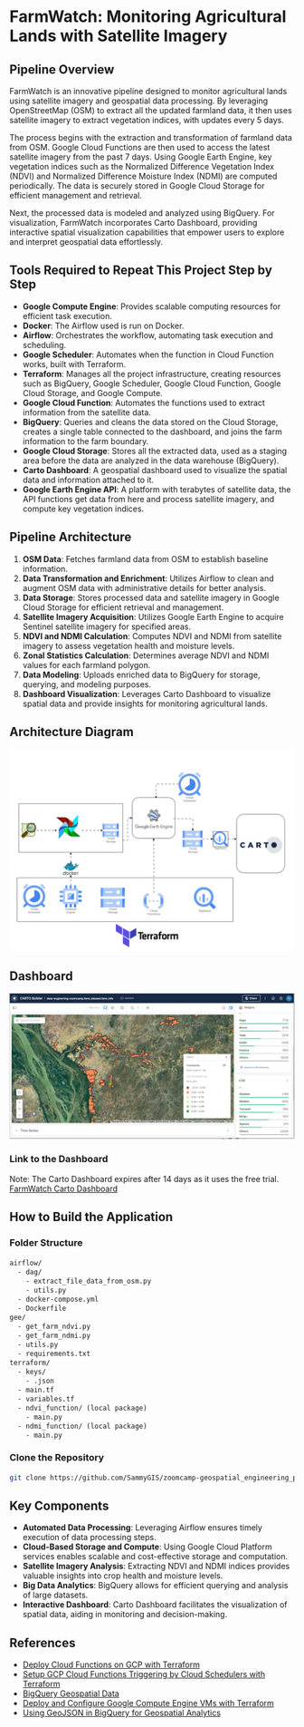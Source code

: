 # FarmWatch: Monitoring Agricultural Lands with Satellite Imagery

## Pipeline Overview
FarmWatch is an innovative pipeline designed to monitor agricultural lands using satellite imagery and geospatial data processing. By leveraging OpenStreetMap (OSM) to extract all the updated farmland data, it then uses satellite imagery to extract vegetation indices, with updates every 5 days.

The process begins with the extraction and transformation of farmland data from OSM. Google Cloud Functions are then used to access the latest satellite imagery from the past 7 days. Using Google Earth Engine, key vegetation indices such as the Normalized Difference Vegetation Index (NDVI) and Normalized Difference Moisture Index (NDMI) are computed periodically. The data is securely stored in Google Cloud Storage for efficient management and retrieval.

Next, the processed data is modeled and analyzed using BigQuery. For visualization, FarmWatch incorporates Carto Dashboard, providing interactive spatial visualization capabilities that empower users to explore and interpret geospatial data effortlessly.

## Tools Required to Repeat This Project Step by Step
- **Google Compute Engine**: Provides scalable computing resources for efficient task execution.
- **Docker**: The Airflow used is run on Docker.
- **Airflow**: Orchestrates the workflow, automating task execution and scheduling.
- **Google Scheduler**: Automates when the function in Cloud Function works, built with Terraform.
- **Terraform**: Manages all the project infrastructure, creating resources such as BigQuery, Google Scheduler, Google Cloud Function, Google Cloud Storage, and Google Compute.
- **Google Cloud Function**: Automates the functions used to extract information from the satellite data.
- **BigQuery**: Queries and cleans the data stored on the Cloud Storage, creates a single table connected to the dashboard, and joins the farm information to the farm boundary.
- **Google Cloud Storage**: Stores all the extracted data, used as a staging area before the data are analyzed in the data warehouse (BigQuery).
- **Carto Dashboard**: A geospatial dashboard used to visualize the spatial data and information attached to it.
- **Google Earth Engine API**: A platform with terabytes of satellite data, the API functions get data from here and process satellite imagery, and compute key vegetation indices.

## Pipeline Architecture
1. **OSM Data**: Fetches farmland data from OSM to establish baseline information.
2. **Data Transformation and Enrichment**: Utilizes Airflow to clean and augment OSM data with administrative details for better analysis.
3. **Data Storage**: Stores processed data and satellite imagery in Google Cloud Storage for efficient retrieval and management.
4. **Satellite Imagery Acquisition**: Utilizes Google Earth Engine to acquire Sentinel satellite imagery for specified areas.
5. **NDVI and NDMI Calculation**: Computes NDVI and NDMI from satellite imagery to assess vegetation health and moisture levels.
6. **Zonal Statistics Calculation**: Determines average NDVI and NDMI values for each farmland polygon.
7. **Data Modeling**: Uploads enriched data to BigQuery for storage, querying, and modeling purposes.
8. **Dashboard Visualization**: Leverages Carto Dashboard to visualize spatial data and provide insights for monitoring agricultural lands.

## Architecture Diagram
![FarmWatch Architecture](architecture.jpg)

## Dashboard
![FarmWatch Dashboard](dashboard.JPG)

### Link to the Dashboard
Note: The Carto Dashboard expires after 14 days as it uses the free trial.
[FarmWatch Carto Dashboard](https://clausa.app.carto.com/map/262e9e12-4502-4415-ae4d-c8696a45dd00)

## How to Build the Application

### Folder Structure
```plaintext
airflow/
  - dag/
    - extract_file_data_from_osm.py
    - utils.py
  - docker-compose.yml
  - Dockerfile
gee/
  - get_farm_ndvi.py
  - get_farm_ndmi.py
  - utils.py
  - requirements.txt
terraform/
  - keys/
    - .json
  - main.tf
  - variables.tf
  - ndvi_function/ (local package)
    - main.py
  - ndmi_function/ (local package)
    - main.py
```

### Clone the Repository
```bash
git clone https://github.com/SammyGIS/zoomcamp-geospatial_engineering_project.git
```

## Key Components
- **Automated Data Processing**: Leveraging Airflow ensures timely execution of data processing steps.
- **Cloud-Based Storage and Compute**: Using Google Cloud Platform services enables scalable and cost-effective storage and computation.
- **Satellite Imagery Analysis**: Extracting NDVI and NDMI indices provides valuable insights into crop health and moisture levels.
- **Big Data Analytics**: BigQuery allows for efficient querying and analysis of large datasets.
- **Interactive Dashboard**: Carto Dashboard facilitates the visualization of spatial data, aiding in monitoring and decision-making.

## References
- [Deploy Cloud Functions on GCP with Terraform](https://medium.com/cloud-native-daily/deploy-cloud-functions-on-gcp-with-terraform-c6026be9d645)
- [Setup GCP Cloud Functions Triggering by Cloud Schedulers with Terraform](https://medium.com/geekculture/setup-gcp-cloud-functions-triggering-by-cloud-schedulers-with-terraform-1433fbf1abbe)
- [BigQuery Geospatial Data](https://cloud.google.com/bigquery/docs/geospatial-data)
- [Deploy and Configure Google Compute Engine VMs with Terraform](https://mihaibojin.medium.com/deploy-and-configure-google-compute-engine-vms-with-terraform-f6b708b226c1)
- [Using GeoJSON in BigQuery for Geospatial Analytics](https://id.cloud-ace.com/using-geojson-in-bigquery-for-geospatial-analytics/)
